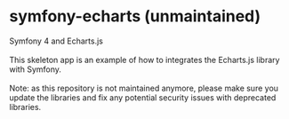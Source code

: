 # symfony-echarts (unmaintained)
Symfony 4 and Echarts.js<br><br>
This skeleton app is an example of how to integrates the Echarts.js library with Symfony.<br>
<br>
Note: as this repository is not maintained anymore, please make sure you update the libraries and fix any potential security issues with deprecated libraries.
